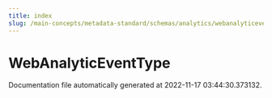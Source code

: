 ```yaml
---
title: index
slug: /main-concepts/metadata-standard/schemas/analytics/webanalyticeventtype
---
```


# WebAnalyticEventType

Documentation file automatically generated at 2022-11-17 03:44:30.373132.

